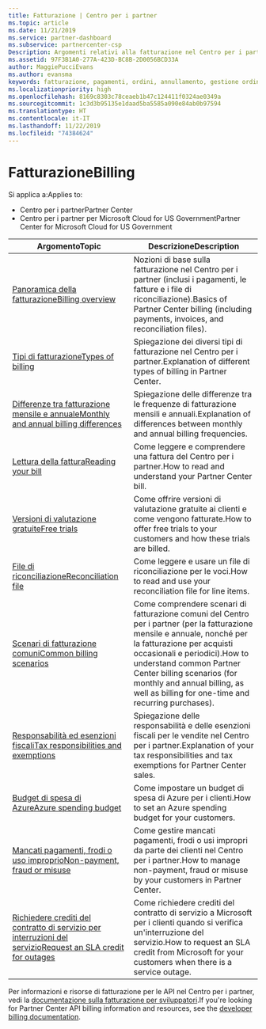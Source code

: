 ```yaml
---
title: Fatturazione | Centro per i partner
ms.topic: article
ms.date: 11/21/2019
ms.service: partner-dashboard
ms.subservice: partnercenter-csp
Description: Argomenti relativi alla fatturazione nel Centro per i partner, incluse le risorse di fatturazione, le fatture e la fatturazione CSP.
ms.assetid: 97F3B1A0-277A-423D-BC8B-2D0056BCD33A
author: MaggiePucciEvans
ms.author: evansma
keywords: fatturazione, pagamenti, ordini, annullamento, gestione ordini, mancato pagamento, frode, utilizzo improprio, imposta, esenzioni fiscali, file di riconciliazione, file riconciliazione
ms.localizationpriority: high
ms.openlocfilehash: 8169c8303c78ceaeb1b47c124411f0324ae0349a
ms.sourcegitcommit: 1c3d3b95135e1daad5ba5585a090e84ab0b97594
ms.translationtype: HT
ms.contentlocale: it-IT
ms.lasthandoff: 11/22/2019
ms.locfileid: "74384624"
---
```

# <a name="billing"></a><span data-ttu-id="907a4-104">Fatturazione</span><span class="sxs-lookup"><span data-stu-id="907a4-104">Billing</span></span>

<span data-ttu-id="907a4-105">Si applica a:</span><span class="sxs-lookup"><span data-stu-id="907a4-105">Applies to:</span></span>

- <span data-ttu-id="907a4-106">Centro per i partner</span><span class="sxs-lookup"><span data-stu-id="907a4-106">Partner Center</span></span>
- <span data-ttu-id="907a4-107">Centro per i partner per Microsoft Cloud for US Government</span><span class="sxs-lookup"><span data-stu-id="907a4-107">Partner Center for Microsoft Cloud for US Government</span></span>

| <span data-ttu-id="907a4-108">Argomento</span><span class="sxs-lookup"><span data-stu-id="907a4-108">Topic</span></span> | <span data-ttu-id="907a4-109">Descrizione</span><span class="sxs-lookup"><span data-stu-id="907a4-109">Description</span></span> |
| ----- | ----------- |
| [<span data-ttu-id="907a4-110">Panoramica della fatturazione</span><span class="sxs-lookup"><span data-stu-id="907a4-110">Billing overview</span></span>](billing-basics.md) | <span data-ttu-id="907a4-111">Nozioni di base sulla fatturazione nel Centro per i partner (inclusi i pagamenti, le fatture e i file di riconciliazione).</span><span class="sxs-lookup"><span data-stu-id="907a4-111">Basics of Partner Center billing (including payments, invoices, and reconciliation files).</span></span> |
| [<span data-ttu-id="907a4-112">Tipi di fatturazione</span><span class="sxs-lookup"><span data-stu-id="907a4-112">Types of billing</span></span>](billing-different-types.md) | <span data-ttu-id="907a4-113">Spiegazione dei diversi tipi di fatturazione nel Centro per i partner.</span><span class="sxs-lookup"><span data-stu-id="907a4-113">Explanation of different types of billing in Partner Center.</span></span> |
| [<span data-ttu-id="907a4-114">Differenze tra fatturazione mensile e annuale</span><span class="sxs-lookup"><span data-stu-id="907a4-114">Monthly and annual billing differences</span></span>](billing-annual-monthly.md) | <span data-ttu-id="907a4-115">Spiegazione delle differenze tra le frequenze di fatturazione mensili e annuali.</span><span class="sxs-lookup"><span data-stu-id="907a4-115">Explanation of differences between monthly and annual billing frequencies.</span></span> |
| [<span data-ttu-id="907a4-116">Lettura della fattura</span><span class="sxs-lookup"><span data-stu-id="907a4-116">Reading your bill</span></span>](read-your-bill.md) | <span data-ttu-id="907a4-117">Come leggere e comprendere una fattura del Centro per i partner.</span><span class="sxs-lookup"><span data-stu-id="907a4-117">How to read and understand your Partner Center bill.</span></span> |
| [<span data-ttu-id="907a4-118">Versioni di valutazione gratuite</span><span class="sxs-lookup"><span data-stu-id="907a4-118">Free trials</span></span>](offer-your-customers-trials-of-microsoft-products.md) | <span data-ttu-id="907a4-119">Come offrire versioni di valutazione gratuite ai clienti e come vengono fatturate.</span><span class="sxs-lookup"><span data-stu-id="907a4-119">How to offer free trials to your customers and how these trials are billed.</span></span> |
| [<span data-ttu-id="907a4-120">File di riconciliazione</span><span class="sxs-lookup"><span data-stu-id="907a4-120">Reconciliation file</span></span>](use-the-reconciliation-files.md) | <span data-ttu-id="907a4-121">Come leggere e usare un file di riconciliazione per le voci.</span><span class="sxs-lookup"><span data-stu-id="907a4-121">How to read and use your reconciliation file for line items.</span></span> |
| [<span data-ttu-id="907a4-122">Scenari di fatturazione comuni</span><span class="sxs-lookup"><span data-stu-id="907a4-122">Common billing scenarios</span></span>](common-billing-scenarios.md) | <span data-ttu-id="907a4-123">Come comprendere scenari di fatturazione comuni del Centro per i partner (per la fatturazione mensile e annuale, nonché per la fatturazione per acquisti occasionali e periodici).</span><span class="sxs-lookup"><span data-stu-id="907a4-123">How to understand common Partner Center billing scenarios (for monthly and annual billing, as well as billing for one-time and recurring purchases).</span></span> |
| [<span data-ttu-id="907a4-124">Responsabilità ed esenzioni fiscali</span><span class="sxs-lookup"><span data-stu-id="907a4-124">Tax responsibilities and exemptions</span></span>](tax-and-tax-exemptions.md) | <span data-ttu-id="907a4-125">Spiegazione delle responsabilità e delle esenzioni fiscali per le vendite nel Centro per i partner.</span><span class="sxs-lookup"><span data-stu-id="907a4-125">Explanation of your tax responsibilities and tax exemptions for Partner Center sales.</span></span> |
| [<span data-ttu-id="907a4-126">Budget di spesa di Azure</span><span class="sxs-lookup"><span data-stu-id="907a4-126">Azure spending budget</span></span>](set-an-azure-spending-budget-for-your-customers.md) | <span data-ttu-id="907a4-127">Come impostare un budget di spesa di Azure per i clienti.</span><span class="sxs-lookup"><span data-stu-id="907a4-127">How to set an Azure spending budget for your customers.</span></span> |
| [<span data-ttu-id="907a4-128">Mancati pagamenti, frodi o uso improprio</span><span class="sxs-lookup"><span data-stu-id="907a4-128">Non-payment, fraud or misuse</span></span>](non-payment--fraud--or-misuse.md) | <span data-ttu-id="907a4-129">Come gestire mancati pagamenti, frodi o usi impropri da parte dei clienti nel Centro per i partner.</span><span class="sxs-lookup"><span data-stu-id="907a4-129">How to manage non-payment, fraud or misuse by your customers in Partner Center.</span></span> |
| [<span data-ttu-id="907a4-130">Richiedere crediti del contratto di servizio per interruzioni del servizio</span><span class="sxs-lookup"><span data-stu-id="907a4-130">Request an SLA credit for outages</span></span>](request-credit.md) | <span data-ttu-id="907a4-131">Come richiedere crediti del contratto di servizio a Microsoft per i clienti quando si verifica un'interruzione del servizio.</span><span class="sxs-lookup"><span data-stu-id="907a4-131">How to request an SLA credit from Microsoft for your customers when there is a service outage.</span></span> |

<span data-ttu-id="907a4-132">Per informazioni e risorse di fatturazione per le API nel Centro per i partner, vedi la [documentazione sulla fatturazione per sviluppatori](https://docs.microsoft.com/partner-center/develop/manage-billing).</span><span class="sxs-lookup"><span data-stu-id="907a4-132">If you're looking for Partner Center API billing information and resources, see the [developer billing documentation](https://docs.microsoft.com/partner-center/develop/manage-billing).</span></span>
